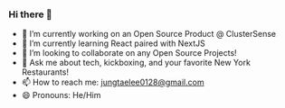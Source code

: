 ### Hi there 👋
- 🔭 I’m currently working on an Open Source Product @ ClusterSense
- 🌱 I’m currently learning React paired with NextJS
- 👯 I’m looking to collaborate on any Open Source Projects!
- 💬 Ask me about tech, kickboxing, and your favorite New York Restaurants!
- 📫 How to reach me: jungtaelee0128@gmail.com
- 😄 Pronouns: He/Him
<!--
**jungtaelee0128/jungtaelee0128** is a ✨ _special_ ✨ repository because its `README.md` (this file) appears on your GitHub profile.

Here are some ideas to get you started:

- 🔭 I’m currently working on ...
- 🌱 I’m currently learning ...
- 👯 I’m looking to collaborate on ...
- 🤔 I’m looking for help with ...
- 💬 Ask me about ...
- 📫 How to reach me: ...
- 😄 Pronouns: ...
- ⚡ Fun fact: ...
-->
